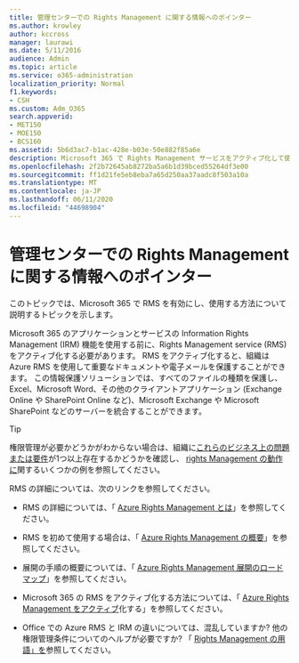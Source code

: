 ```yaml
---
title: 管理センターでの Rights Management に関する情報へのポインター
ms.author: krowley
author: kccross
manager: laurawi
ms.date: 5/11/2016
audience: Admin
ms.topic: article
ms.service: o365-administration
localization_priority: Normal
f1.keywords:
- CSH
ms.custom: Adm_O365
search.appverid:
- MET150
- MOE150
- BCS160
ms.assetid: 5b6d3ac7-b1ac-428e-b03e-50e882f85a6e
description: Microsoft 365 で Rights Management サービスをアクティブ化して使用する方法について説明するトピックへのリンクを示します。
ms.openlocfilehash: 2f2b72645ab8272ba5a6b1d39bced55264df3e00
ms.sourcegitcommit: ff1d21fe5eb8eba7a65d250aa37aadc8f503a10a
ms.translationtype: MT
ms.contentlocale: ja-JP
ms.lasthandoff: 06/11/2020
ms.locfileid: "44698904"
---
```

# <a name="pointers-to-information-about-rights-management-in-the-admin-center"></a>管理センターでの Rights Management に関する情報へのポインター

このトピックでは、Microsoft 365 で RMS を有効にし、使用する方法について説明するトピックを示します。
  
Microsoft 365 のアプリケーションとサービスの Information Rights Management (IRM) 機能を使用する前に、Rights Management service (RMS) をアクティブ化する必要があります。 RMS をアクティブ化すると、組織は Azure RMS を使用して重要なドキュメントや電子メールを保護することができます。 この情報保護ソリューションでは、すべてのファイルの種類を保護し、Excel、Microsoft Word、その他のクライアントアプリケーション (Exchange Online や SharePoint Online など)、Microsoft Exchange や Microsoft SharePoint などのサーバーを統合することができます。
  
> [!TIP]
> 権限管理が必要かどうかがわからない場合は、組織に[これらのビジネス上の問題または要件](https://docs.microsoft.com/rights-management/understand-explore/azure-rms-problems-it-solves)が1つ以上存在するかどうかを確認し、 [rights Management の動作に](https://docs.microsoft.com/rights-management/understand-explore/what-admins-users-see)関するいくつかの例を参照してください。 
  
RMS の詳細については、次のリンクを参照してください。
  
- RMS の詳細については、「 [Azure Rights Management とは](https://docs.microsoft.com/rights-management/understand-explore/what-is-azure-rms)」を参照してください。

- RMS を初めて使用する場合は、「 [Azure Rights Management の概要](https://docs.microsoft.com/rights-management/understand-explore/azure-rights-management)」を参照してください。

- 展開の手順の概要については、「 [Azure Rights Management 展開のロードマップ](https://docs.microsoft.com/rights-management/plan-design/deployment-roadmap)」を参照してください。

- Microsoft 365 の RMS をアクティブ化する方法については、「 [Azure Rights Management をアクティブ](https://technet.microsoft.com/library/jj658941.aspx)化する」を参照してください。

- Office での Azure RMS と IRM の違いについては、混乱していますか? 他の権限管理条件についてのヘルプが必要ですか? 「 [Rights Management の用語」を](https://technet.microsoft.com/library/dn595132.aspx)参照してください。
